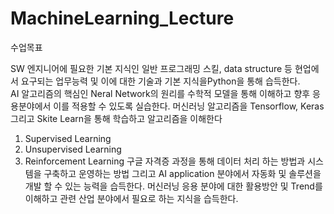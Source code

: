 # MachineLearning_Lecture

수업목표

SW 엔지니어에 필요한 기본 지식인 일반 프로그래밍 스킬, data structure 등 현업에서 요구되는 업무능력 및 이에 대한 기술과 기본 지식을Python을 통해 습득한다.  
AI 알고리즘의 핵심인 Neral Network의 원리를 수학적 모델을 통해 이해하고 향후 응용분야에서 이를 적용할 수 있도록 실습한다.
머신러닝 알고리즘을 Tensorflow, Keras 그리고 Skite Learn을 통해 학습하고 알고리즘을 이해한다
  1) Supervised Learning
  2) Unsupervised Learning
  3) Reinforcement Learning
구글 자격증 과정을 통해 데이터 처리 하는 방법과 시스템을 구축하고 운영하는 방법 그리고 AI application 분야에서 자동화 및 솔루션을 개발 할 수 있는 능력을 습득한다.
머신러닝 응용 분야에 대한 활용방안 및 Trend를 이해하고 관련 산업 분야에서 필요로 하는 지식을 습득한다.
